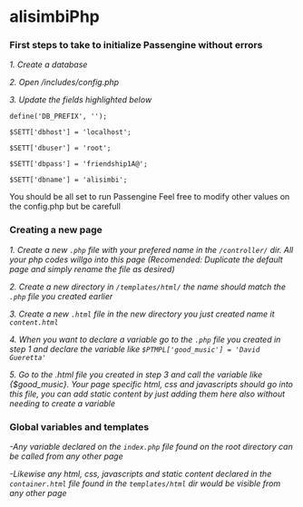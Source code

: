 # alisimbiPhp

### First steps to take to initialize Passengine without errors  


*1. Create a database*

*2. Open /includes/config.php*

*3. Update the fields highlighted below*


`define('DB_PREFIX', '');	` 

`$SETT['dbhost'] = 'localhost'; `

`$SETT['dbuser'] = 'root'; `

`$SETT['dbpass'] = 'friendship1A@'; `

`$SETT['dbname'] = 'alisimbi';`

You should be all set to run Passengine
Feel free to modify other values on the config.php but be carefull

### Creating a new page
*1. Create a new `.php` file with your prefered name in the `/controller/` dir. All your php codes willgo into this page (Recomended: Duplicate the default page and simply rename the file as desired)*

*2. Create a new directory in `/templates/html/` the name should match the `.php` file you created earlier*

*3. Create a new `.html` file in the new directory you just created name it `content.html`*

*4. When you want to declare a variable go to the `.php` file you created in step 1 and declare the variable like `$PTMPL['good_music'] = 'David Gueretta'`*

*5. Go to the .html file you created in step 3 and call the variable like {$good_music}. Your page specific html, css and javascripts should go into this file, you can add static content by just adding them here also without needing to create a variable*

### Global variables and templates
*-Any variable declared on the `index.php` file found on the root directory can be called from any other page*

*-Likewise any html, css, javascripts and static content declared in the `container.html` file found in the `templates/html` dir would be visible from any other page*
